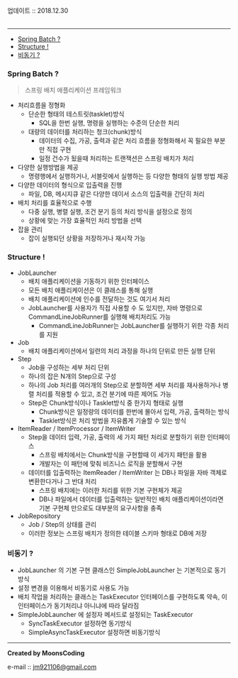 <div class="pull-right"> 업데이트 :: 2018.12.30 </div><br>

---

<!-- @import "[TOC]" {cmd="toc" depthFrom=1 depthTo=6 orderedList=false} -->

<!-- code_chunk_output -->

* [Spring Batch ?](#spring-batch)
* [Structure !](#structure)
* [비동기 ?](#비동기)

<!-- /code_chunk_output -->

### Spring Batch ?

> 스프링 배치 애플리케이션 프레임워크

- 처리흐름을 정형화
  - 단순한 형태의 테스트릿(tasklet)방식
    - SQL을 한번 실행, 명령을 실행하는 수준의 단순한 처리
  - 대량의 데이터를 처리하는 청크(chunk)방식
    - 데이터의 수집, 가공, 출력과 같은 처리 흐름을 정형화해서 꼭 필요한 부분만 직접 구현
    - 일정 건수가 됬을때 처리하는 트랜잭션은 스프링 배치가 처리
- 다양한 실행방법을 제공
  - 명령행에서 실행하거나, 서블릿에서 실행하는 등 다양한 형태의 실행 방법 제공
- 다양한 데이터의 형식으로 입출력을 진행
  - 파일, DB, 메시지큐 같은 다양한 데이서 소스의 입출력을 간단히 처리
- 배치 처리를 효율적으로 수행
  - 다중 실행, 병렬 실행, 조건 분기 등의 처리 방식을 설정으로 정의
  - 상황에 맞는 가장 효율적인 처리 방법을 선택
- 잡을 관리
  - 잡이 실행되던 상황을 저장하거나 재시작 가능

### Structure !

- JobLauncher
  - 배치 애플리케이션을 기동하기 위한 인터페이스
  - 모든 배치 애플리케이션은 이 클래스를 통해 실행
  - 배치 애플리케이션에 인수를 전달하는 것도 여기서 처리
  - JobLauncher를 사용자가 직접 사용할 수 도 있지만, 자바 명령으로 CommandLineJobRunner를 실행해 배치처리도 가능
    - CommandLineJobRunner는 JobLauncher를 실행하기 위한 각종 처리를 지원
- Job
  - 배치 애플리케이션에서 일련의 처리 과정을 하나의 단위로 만든 실행 단위
- Step
  - Job을 구성하는 세부 처리 단위
  - 하나의 잡은 N개의 Step으로 구성
  - 하나의 Job 처리를 여러개의 Step으로 분할하면 세부 처리를 재사용하거나 병렬 처리를 적용할 수 있고, 조건 분기에 따른 제어도 가능
  - Step은 Chunk방식이나 Tasklet방식 중 한가지 형태로 실행
    - Chunk방식은 일정량의 데이터를 한번에 몰아서 입력, 가공, 출력하는 방식
    - Tasklet방식은 처리 방법을 자유롭게 기술할 수 있는 방식
- ItemReader / ItemProcessor / ItemWriter
  - Step을 데이터 입력, 가공, 출력의 세 가지 패턴 처리로 분할하기 위한 인터페이스
    - 스프링 배치에서는 Chunk방식을 구현할때 이 세가지 패턴을 활용
    - 개발자는 이 패턴에 맞춰 비즈니스 로직을 분할해서 구현
  - 데이터를 입출력하는 ItemReader / ItemWriter 는 DB나 파일을 자바 객체로 변환한다거나 그 반대 처리
    - 스프링 배치에는 이러한 처리를 위한 기본 구현체가 제공
    - DB나 파일에서 데이터를 입출력하는 일반적인 배치 애플리케이션이라면 기본 구현체 만으로도 대부분의 요구사항을 충족
- JobRepository
  - Job / Step의 상태를 관리
  - 이러한 정보는 스프링 배치가 정의한 테이블 스키마 형태로 DB에 저장

### 비동기 ?

- JobLauncher 의 기본 구현 클래스인 SimpleJobLauncher 는 기본적으로 동기 방식
- 설정 변경을 이용해서 비동기로 사용도 가능
- 배치 작업을 처리하는 클래스는 TaskExecutor 인터페이스를 구현하도록 약속, 이 인터페이스가 동기처리냐 아니냐에 따라 달라짐
- SimpleJobLauncher 에 설정자 메서드로 설정되는 TaskExecutor
  - SyncTaskExecutor 설정하면 동기방식
  - SimpleAsyncTaskExecutor 설정하면 비동기방식

---

**Created by MoonsCoding**

e-mail :: jm921106@gmail.com
